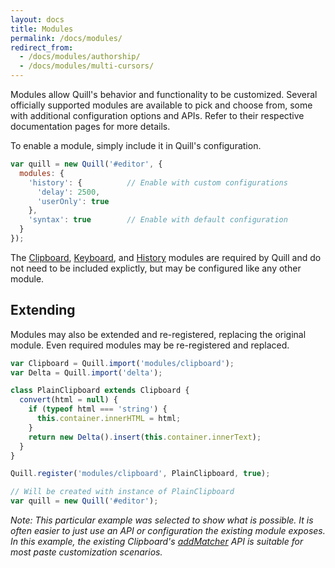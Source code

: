 ```yaml
---
layout: docs
title: Modules
permalink: /docs/modules/
redirect_from:
  - /docs/modules/authorship/
  - /docs/modules/multi-cursors/
---
```


Modules allow Quill's behavior and functionality to be customized. Several officially supported modules are available to pick and choose from, some with additional configuration options and APIs. Refer to their respective documentation pages for more details.

To enable a module, simply include it in Quill's configuration.

```javascript
var quill = new Quill('#editor', {
  modules: {
    'history': {          // Enable with custom configurations
      'delay': 2500,
      'userOnly': true
    },
    'syntax': true        // Enable with default configuration
  }
});
```

The [Clipboard](/docs/modules/clipboard/), [Keyboard](/docs/modules/keyboard/), and [History](/docs/modules/history/) modules are required by Quill and do not need to be included explictly, but may be configured like any other module.


## Extending

Modules may also be extended and re-registered, replacing the original module. Even required modules may be re-registered and replaced.

```javascript
var Clipboard = Quill.import('modules/clipboard');
var Delta = Quill.import('delta');

class PlainClipboard extends Clipboard {
  convert(html = null) {
    if (typeof html === 'string') {
      this.container.innerHTML = html;
    }
    return new Delta().insert(this.container.innerText);
  }
}

Quill.register('modules/clipboard', PlainClipboard, true);

// Will be created with instance of PlainClipboard
var quill = new Quill('#editor');
```

*Note: This particular example was selected to show what is possible. It is often easier to just use an API or configuration the existing module exposes. In this example, the existing Clipboard's [addMatcher](/docs/modules/clipboard/#addmatcher) API is suitable for most paste customization scenarios.*
